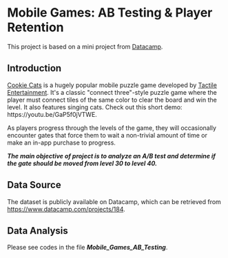 # Mobile Games: AB Testing & Player Retention

This project is based on a mini project from <a href="https://www.datacamp.com/projects/184">Datacamp</a>.

## Introduction

<p><a href="https://www.facebook.com/cookiecatsgame">Cookie Cats</a> is a hugely popular mobile puzzle game developed by <a href="http://tactile.dk">Tactile Entertainment</a>. It's a classic "connect three"-style puzzle game where the player must connect tiles of the same color to clear the board and win the level. It also features singing cats. Check out this short demo: https://youtu.be/GaP5f0jVTWE.

As players progress through the levels of the game, they will occasionally encounter gates that force them to wait a non-trivial amount of time or make an in-app purchase to progress.

***The main objective of project is to analyze an A/B test and determine if the gate should be moved from level 30 to level 40.***

## Data Source
The dataset is publicly available on Datacamp, which can be retrieved from https://www.datacamp.com/projects/184.

## Data Analysis
Please see codes in the file ***Mobile_Games_AB_Testing***.

